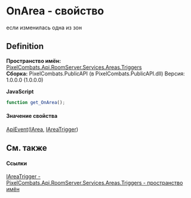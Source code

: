 # OnArea - свойство


если изменилась одна из зон



## Definition
**Пространство имён:** <a href="4f427198-2b1e-a053-5a6c-40f068fcb995">PixelCombats.Api.RoomServer.Services.Areas.Triggers</a>  
**Сборка:** PixelCombats.PublicAPI (в PixelCombats.PublicAPI.dll) Версия: 1.0.0.0 (1.0.0.0)

**JavaScript**
``` JavaScript
function get_OnArea();

```



#### Значение свойства
<a href="2c6ab617-976d-ae51-82f2-7621fc7e18d9">ApiEvent</a>(<a href="751e2240-cdf8-62a5-f071-0b54a73d2b57">IArea</a>, <a href="b0ea3d3a-a4ab-fda0-8ac2-b469dd6b3d8f">IAreaTrigger</a>)

## См. также


#### Ссылки
<a href="b0ea3d3a-a4ab-fda0-8ac2-b469dd6b3d8f">IAreaTrigger - </a>  
<a href="4f427198-2b1e-a053-5a6c-40f068fcb995">PixelCombats.Api.RoomServer.Services.Areas.Triggers - пространство имён</a>  
